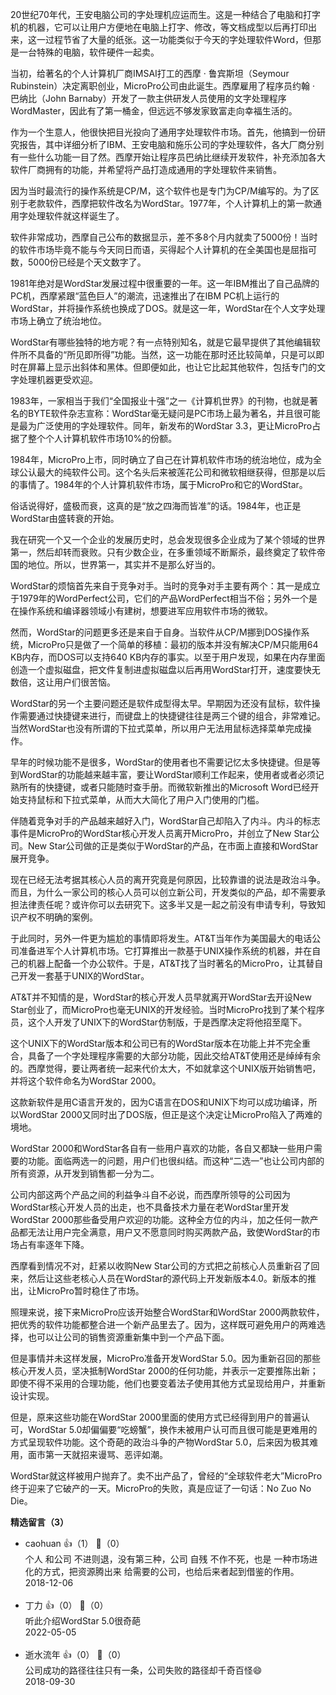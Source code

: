 20世纪70年代，王安电脑公司的字处理机应运而生。这是一种结合了电脑和打字机的机器，它可以让用户方便地在电脑上打字、修改，等文档成型以后再打印出来，这一过程节省了大量的纸张。这一功能类似于今天的字处理软件Word，但那是一台特殊的电脑，软件硬件一起卖。

当初，给著名的个人计算机厂商IMSAI打工的西摩 · 鲁宾斯坦（Seymour Rubinstein）决定离职创业，MicroPro公司由此诞生。西摩雇用了程序员约翰 · 巴纳比（John Barnaby）开发了一款主供研发人员使用的文字处理程序WordMaster，因此有了第一桶金，但远远不够发家致富走向幸福生活的。

作为一个生意人，他很快把目光投向了通用字处理软件市场。首先，他搞到一份研究报告，其中详细分析了IBM、王安电脑和施乐公司的字处理软件，各大厂商分别有一些什么功能一目了然。西摩开始让程序员巴纳比继续开发软件，补充添加各大软件厂商拥有的功能，并希望将产品打造成通用的字处理软件来销售。

因为当时最流行的操作系统是CP/M，这个软件也是专门为CP/M编写的。为了区别于老款软件，西摩把软件改名为WordStar。1977年，个人计算机上的第一款通用字处理软件就这样诞生了。

软件非常成功，西摩自己公布的数据显示，差不多8个月内就卖了5000份！当时的软件市场毕竟不能与今天同日而语，买得起个人计算机的在全美国也是屈指可数，5000份已经是个天文数字了。

1981年绝对是WordStar发展过程中很重要的一年。这一年IBM推出了自己品牌的PC机，西摩紧跟“蓝色巨人”的潮流，迅速推出了在IBM PC机上运行的WordStar，并将操作系统也换成了DOS。就是这一年，WordStar在个人文字处理市场上确立了统治地位。

WordStar有哪些独特的地方呢？有一点特别知名，就是它最早提供了其他编辑软件所不具备的“所见即所得”功能。当然，这一功能在那时还比较简单，只是可以即时在屏幕上显示出斜体和黑体。但即便如此，也让它比起其他软件，包括专门的文字处理机器更受欢迎。

1983年，一家相当于我们“全国报业十强”之一《计算机世界》的刊物，也就是著名的BYTE软件杂志宣称：WordStar毫无疑问是PC市场上最为著名，并且很可能是最为广泛使用的字处理软件。同年，新发布的WordStar 3.3，更让MicroPro占据了整个个人计算机软件市场10%的份额。

1984年，MicroPro上市，同时确立了自己在计算机软件市场的统治地位，成为全球公认最大的纯软件公司。这个名头后来被莲花公司和微软相继获得，但那是以后的事情了。1984年的个人计算机软件市场，属于MicroPro和它的WordStar。

俗话说得好，盛极而衰，这真的是“放之四海而皆准”的话。1984年，也正是WordStar由盛转衰的开始。

我在研究一个又一个企业的发展历史时，总会发现很多企业成为了某个领域的世界第一，然后却转而衰败。只有少数企业，在多重领域不断厮杀，最终奠定了软件帝国的地位。所以，世界第一，其实并不是那么好当的。

WordStar的烦恼首先来自于竞争对手。当时的竞争对手主要有两个：其一是成立于1979年的WordPerfect公司，它们的产品WordPerfect相当不俗；另外一个是在操作系统和编译器领域小有建树，想要进军应用软件市场的微软。

然而，WordStar的问题更多还是来自于自身。当软件从CP/M挪到DOS操作系统，MicroPro只是做了一个简单的移植：最初的版本并没有解决CP/M只能用64 KB内存，而DOS可以支持640 KB内存的事实。以至于用户发现，如果在内存里面创造一个虚拟磁盘，把文件复制进虚拟磁盘以后再用WordStar打开，速度要快无数倍，这让用户们很苦恼。

WordStar的另一个主要问题还是软件成型得太早。早期因为还没有鼠标，软件操作需要通过快捷键来进行，而键盘上的快捷键往往是两三个键的组合，非常难记。当然WordStar也没有所谓的下拉式菜单，所以用户无法用鼠标选择菜单完成操作。

早年的时候功能不是很多，WordStar的使用者也不需要记忆太多快捷键。但是等到WordStar的功能越来越丰富，要让WordStar顺利工作起来，使用者或者必须记熟所有的快捷键，或者只能随时查手册。而微软新推出的Microsoft Word已经开始支持鼠标和下拉式菜单，从而大大简化了用户入门使用的门槛。

伴随着竞争对手的产品越来越好入门，WordStar自己却陷入了内斗。内斗的标志事件是MicroPro的WordStar核心开发人员离开MicroPro，并创立了New Star公司。New Star公司做的正是类似于WordStar的产品，在市面上直接和WordStar展开竞争。

现在已经无法考据其核心人员的离开究竟是何原因，比较靠谱的说法是政治斗争。而且，为什么一家公司的核心人员可以创立新公司，开发类似的产品，却不需要承担法律责任呢？或许你可以去研究下。这多半又是一起之前没有申请专利，导致知识产权不明确的案例。

于此同时，另外一件更为尴尬的事情即将发生。AT&amp;T当年作为美国最大的电话公司准备进军个人计算机市场。它打算推出一款基于UNIX操作系统的机器，并在自己的机器上配备一个办公软件。于是，AT&amp;T找了当时著名的MicroPro，让其替自己开发一套基于UNIX的WordStar。

AT&amp;T并不知情的是，WordStar的核心开发人员早就离开WordStar去开设New Star创业了，而MicroPro也毫无UNIX的开发经验。当时MicroPro找到了某个程序员，这个人开发了UNIX下的WordStar仿制版，于是西摩决定将他招至麾下。

这个UNIX下的WordStar版本和公司已有的WordStar版本在功能上并不完全重合，具备了一个字处理程序需要的大部分功能，因此交给AT&amp;T使用还是绰绰有余的。西摩觉得，要让两者统一起来代价太大，不如就拿这个UNIX版开始销售吧，并将这个软件命名为WordStar 2000。

这款新软件是用C语言开发的，因为C语言在DOS和UNIX下均可以成功编译，所以WordStar 2000又同时出了DOS版，但正是这个决定让MicroPro陷入了两难的境地。

WordStar 2000和WordStar各自有一些用户喜欢的功能，各自又都缺一些用户需要的功能。面临两选一的问题，用户们也很纠结。而这种“二选一”也让公司内部的所有资源，从开发到销售都一分为二。

公司内部这两个产品之间的利益争斗自不必说，而西摩所领导的公司因为WordStar核心开发人员的出走，也不具备技术力量在老WordStar里开发WordStar 2000那些备受用户欢迎的功能。这种全方位的内斗，加之任何一款产品都无法让用户完全满意，用户又不愿意同时购买两款产品，致使WordStar的市场占有率逐年下降。

西摩看到情况不对，赶紧以收购New Star公司的方式把之前核心人员重新召了回来，然后让这些老核心人员在WordStar的源代码上开发新版本4.0。新版本的推出，让MicroPro暂时稳住了市场。

照理来说，接下来MicroPro应该开始整合WordStar和WordStar 2000两款软件，把优秀的软件功能都整合进一个新产品里去了。因为，这样既可避免用户的两难选择，也可以让公司的销售资源重新集中到一个产品下面。

但是事情并未这样发展，MicroPro准备开发WordStar 5.0。因为重新召回的那些核心开发人员，坚决抵制WordStar 2000的任何功能，并表示一定要推陈出新；即使不得不采用的合理功能，他们也要变着法子使用其他方式呈现给用户，并重新设计实现。

但是，原来这些功能在WordStar 2000里面的使用方式已经得到用户的普遍认可，WordStar 5.0却偏偏要“吃螃蟹”，换作未被用户认可而且很可能是更难用的方式呈现软件功能。这个奇葩的政治斗争的产物WordStar 5.0，后来因为极其难用，面市第一天就招来谩骂、恶评如潮。

WordStar就这样被用户抛弃了。卖不出产品了，曾经的“全球软件老大”MicroPro终于迎来了它破产的一天。MicroPro的失败，真是应证了一句话：No Zuo No Die。
<div><strong>精选留言（3）</strong></div><ul>
<li><span>caohuan</span> 👍（1） 💬（0）<div>个人 和公司 不进则退，没有第三种，公司 自残 不作不死，也是 一种市场进化的方式，把资源腾出来 给需要的公司，也给后来者起到借鉴的作用。</div>2018-12-06</li><br/><li><span>丁力</span> 👍（0） 💬（0）<div>听此介绍WordStar 5.0很奇葩</div>2022-05-05</li><br/><li><span>逝水流年</span> 👍（0） 💬（0）<div>公司成功的路径往往只有一条，公司失败的路径却千奇百怪😄</div>2018-09-30</li><br/>
</ul>